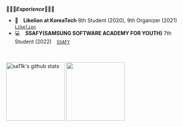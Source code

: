 👩🏻‍💻***Experience***👩🏻‍💻
- 🦁&emsp;**Likelion at KoreaTech** 8th Student (2020), 9th Organizer (2021)&emsp;<code><a href="https://www.likelion.net/">Likelion</a></code>
- 💻&emsp;**SSAFY(SAMSUNG SOFTWARE ACADEMY FOR YOUTH)** 7th Student (2022)&emsp;<code><a href="https://www.ssafy.com/ksp/jsp/swp/swpMain.jsp">SSAFY</a></code>

<br></br>
<img height="160" align="center" src="https://github-readme-stats.vercel.app/api?username=sa11k&theme=buefy&show_icons=true" alt="sa11k's github stats" /> <img height="160" align="center" src="https://github-readme-stats.vercel.app/api/top-langs/?username=sa11k&layout=compact"/>
